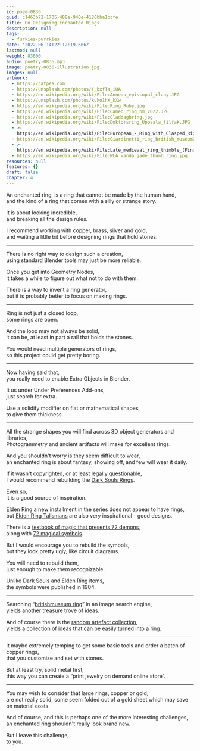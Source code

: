 ```yaml
---
id: poem-0836
guid: c1463b72-1705-488e-940e-4120bba1bcfe
title: On Designing Enchanted Rings
description: null
tags:
  - furkies-purrkies
date: '2022-06-14T22:12:19.606Z'
lastmod: null
weight: 83600
audio: poetry-0836.mp3
image: poetry-0836-illustration.jpg
images: null
artwork:
  - https://catpea.com
  - https://unsplash.com/photos/Y_bxfTa_iUA
  - https://en.wikipedia.org/wiki/File:Anneau_episcopal_cluny.JPG
  - https://unsplash.com/photos/kuko1hX_kXw
  - https://en.wikipedia.org/wiki/File:Ring_Ruby.jpg
  - https://en.wikipedia.org/wiki/File:Cameo_ring_bm_2022.JPG
  - https://en.wikipedia.org/wiki/File:Claddaghring.jpg
  - https://en.wikipedia.org/wiki/File:Doktorsring_Uppsala_filfak.JPG
  - >-
    https://en.wikipedia.org/wiki/File:European_-_Ring_with_Clasped_Right_Hands_-_Walters_571636.jpg
  - https://en.wikipedia.org/wiki/File:Giardinetti_ring_british_museum2020.JPG
  - >-
    https://en.wikipedia.org/wiki/File:Late_medieval_ring_thimble_(FindID_152522).jpg
  - https://en.wikipedia.org/wiki/File:WLA_vanda_jade_thumb_ring.jpg
resources: null
features: {}
draft: false
chapter: 4
---
```


An enchanted ring, is a ring that cannot be made by the human hand,\
and the kind of a ring that comes with a silly or strange story.

It is about looking incredible,\
and breaking all the design rules.

I recommend working with copper, brass, silver and gold,\
and waiting a little bit before designing rings that hold stones.

---

There is no right way to design such a creation,\
using standard Blender tools may just be more reliable.

Once you get into Geometry Nodes,\
it takes a while to figure out what not to do with them.

There is a way to invent a ring generator,\
but it is probably better to focus on making rings.

---

Ring is not just a closed loop,\
some rings are open.

And the loop may not always be solid,\
it can be, at least in part a rail that holds the stones.

You would need multiple generators of rings,\
so this project could get pretty boring.

---

Now having said that,\
you really need to enable Extra Objects in Blender.

It us under Under Preferences Add-ons,\
just search for extra.

Use a solidify modifier on flat or mathematical shapes,\
to give them thickness.

---

All the strange shapes you will find across 3D object generators and libraries,\
Photogrammetry and ancient artifacts will make for excellent rings.

And you shouldn't worry is they seem difficult to wear,\
an enchanted ring is about fantasy, showing off, and few will wear it daily.

If it wasn't copyrighted, or at least legally questionable,\
I would recommend rebuilding the [Dark Souls Rings](https://darksouls.wiki.fextralife.com/Rings).

Even so,\
it is a good source of inspiration.

Elden Ring a new installment in the series does not appear to have rings,\
but [Elden Ring Talismans](https://eldenring.wiki.fextralife.com/Talismans) are also very inspirational - good designs.

There is a [textbook of magic that presents 72 demons](https://en.wikipedia.org/wiki/The_Lesser_Key_of_Solomon#The_Seventy-Two_Demons),\
along with [72 magical symbols](https://en.wikipedia.org/wiki/The_Lesser_Key_of_Solomon#/media/File:72_Goeta_sigils.png).

But I would encourage you to rebuild the symbols,\
but they look pretty ugly, like circuit diagrams.

You will need to rebuild them,\
just enough to make them recognizable.

Unlike Dark Souls and Elden Ring items,\
the symbols were published in 1904.

---

Searching “[britishmuseum ring](https://lite.qwant.com/?q=britishmuseum+ring\&t=images)” in an image search engine,\
yields another treasure trove of ideas.

And of course there is the [random artefact collection](https://www.popular.pics/reddit/subreddits/posts?r=artefactporn\&sort=top\&t=year),\
yields a collection of ideas that can be easily turned into a ring.

---

It maybe extremely temping to get some basic tools and order a batch of copper rings,\
that you customize and set with stones.

But at least try, solid metal first,\
this way you can create a “print jewelry on demand online store”.

---

You may wish to consider that large rings, copper or gold,\
are not really solid, some seem folded out of a gold sheet which may save on material costs.

And of course, and this is perhaps one of the more interesting challenges,\
an enchanted ring shouldn't really look brand new.

But I leave this challenge,\
to you.
